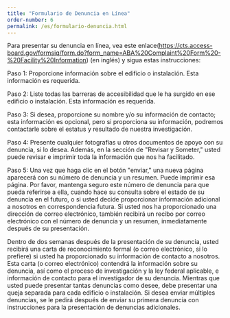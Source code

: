 ```yaml
---
title: "Formulario de Denuncia en Línea"
order-number: 6
permalink: /es/formulario-denuncia.html
---
```


Para presentar su denuncia en línea, vea este enlace(https://cts.access-board.gov/formsiq/form.do?form_name=ABA%20Complaint%20Form%20-%20Facility%20Information) (en inglés) y sigua estas instrucciones: 

Paso 1: Proporcione información sobre el edificio o instalación.  Esta información es requerida.

Paso 2: Liste todas las barreras de accesibilidad que le ha surgido en ese edificio o instalación.  Esta información es requerida.

Paso 3: Si desea, proporcione su nombre y/o su información de contacto; esta información es opcional, pero si proporciona su información, podremos contactarle sobre el estatus y resultado de nuestra investigación.

Paso 4: Presente cualquier fotografías u otros documentos de apoyo con su denuncia, si lo desea. Además, en la sección de "Revisar y Someter," usted puede revisar e imprimir toda la información que nos ha facilitado.

Paso 5: Una vez que haga clic en el botón "enviar," una nueva página aparecerá con su número de denuncia y un resumen. Puede imprimir esa página. Por favor, mantenga seguro este número de denuncia para que pueda referirse a ella, cuando hace su consulta sobre el estado de su denuncia en el futuro, o si usted decide proporcionar información adicional a nosotros en correspondencia futura. Si usted nos ha proporcionado una dirección de correo electrónico, también recibirá un recibo por correo electrónico con el número de denuncia y un resumen, inmediatamente después de su presentación. 

Dentro de dos semanas después de la presentación de su denuncia, usted recibirá una carta de reconocimiento formal (o correo electrónico, si lo prefiere) si usted ha proporcionado su información de contacto a nosotros. Esta carta (o correo electrónico) contendrá la información sobre su denuncia, así como el proceso de investigación y la ley federal aplicable, e información de contacto para el investigador de su denuncia. Mientras que usted puede presentar tantas denuncias como desee, debe presentar una queja separada para cada edificio o instalación. Si desea enviar múltiples denuncias, se le pedirá después de enviar su primera denuncia con instrucciones para la presentación de denuncias adicionales.

